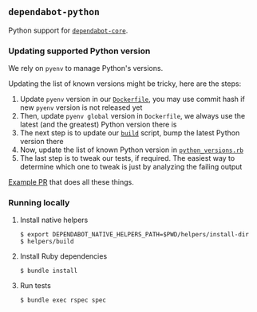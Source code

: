 ## `dependabot-python`

Python support for [`dependabot-core`][core-repo].

### Updating supported Python version

We rely on `pyenv` to manage Python's versions.

Updating the list of known versions might be tricky, here are the steps:
1. Update `pyenv` version in our [`Dockerfile`](https://github.com/dependabot/dependabot-core/blob/main/Dockerfile), you may use commit hash if new `pyenv` version is not released yet
2. Then, update `pyenv global` version in `Dockerfile`, we always use the latest (and the greatest) Python version there is
3. The next step is to update our [`build`](https://github.com/dependabot/dependabot-core/blob/main/python/helpers/build) script, bump the latest Python version there
4. Now, update the list of known Python version in [`python_versions.rb`](https://github.com/dependabot/dependabot-core/blob/main/python/lib/dependabot/python/python_versions.rb)
5. The last step is to tweak our tests, if required. The easiest way to determine which one to tweak is just by analyzing the failing output

[Example PR](https://github.com/dependabot/dependabot-core/pull/3440) that does all these things.

### Running locally

1. Install native helpers
   ```
   $ export DEPENDABOT_NATIVE_HELPERS_PATH=$PWD/helpers/install-dir
   $ helpers/build
   ```

2. Install Ruby dependencies
   ```
   $ bundle install
   ```

3. Run tests
   ```
   $ bundle exec rspec spec
   ```

[core-repo]: https://github.com/dependabot/dependabot-core
